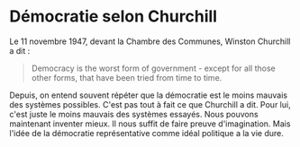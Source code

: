 # Démocratie selon Churchill

Le 11 novembre 1947, devant la Chambre des Communes, Winston Churchill a dit :

> Democracy is the worst form of government - except for all those other forms, that have been tried from time to time.

Depuis, on entend souvent répéter que la démocratie est le moins mauvais des systèmes possibles. C'est pas tout à fait ce que Churchill a dit. Pour lui, c'est juste le moins mauvais des systèmes essayés. Nous pouvons maintenant inventer mieux. Il nous suffit de faire preuve d'imagination. Mais l'idée de la démocratie représentative comme idéal politique a la vie dure.